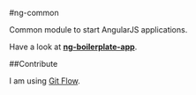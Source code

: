 #ng-common

Common module to start AngularJS applications.

Have a look at **[ng-boilerplate-app](https://github.com/mtfranchetto/ng-boilerplate-app)**.

##Contribute

I am using [Git Flow](https://github.com/nvie/gitflow).